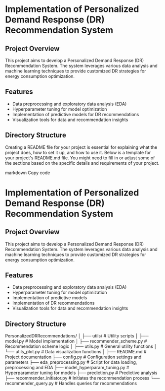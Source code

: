 # Implementation of Personalized Demand Response (DR) Recommendation System

## Project Overview
This project aims to develop a Personalized Demand Response (DR) Recommendation System. The system leverages various data analysis and machine learning techniques to provide customized DR strategies for energy consumption optimization.

## Features
- Data preprocessing and exploratory data analysis (EDA)
- Hyperparameter tuning for model optimization
- Implementation of predictive models for DR recommendations
- Visualization tools for data and recommendation insights

## Directory Structure


Creating a README file for your project is essential for explaining what the project does, how to set it up, and how to use it. Below is a template for your project's README.md file. You might need to fill in or adjust some of the sections based on the specific details and requirements of your project.

markdown
Copy code
# Implementation of Personalized Demand Response (DR) Recommendation System

## Project Overview
This project aims to develop a Personalized Demand Response (DR) Recommendation System. The system leverages various data analysis and machine learning techniques to provide customized DR strategies for energy consumption optimization.

## Features
- Data preprocessing and exploratory data analysis (EDA)
- Hyperparameter tuning for model optimization
- Implementation of predictive models
- Implementation of DR recommendations
- Visualization tools for data and recommendation insights

## Directory Structure
PersonalizedDRRecommendations/
│
├── utils/ # Utility scripts
│ ├── model.py # Model implementation
│ ├── recommender_scheme.py # Recommendation scheme logic
│ ├── utils.py # General utility functions
│ └── utils_plot.py # Data visualization functions
│
├── README.md # Project documentation
├── config.py # Configuration settings and parameters
├── eda_preprocessing.py # Script for data loading, preprocessing and EDA
├── model_hyperparam_tuning.py # Hyperparameter tuning for models
├── prediction.py # Predictive analysis
├── recommender_initiator.py # Initiates the recommendation process
└── recommender_query.py # Handles queries for recommendations
